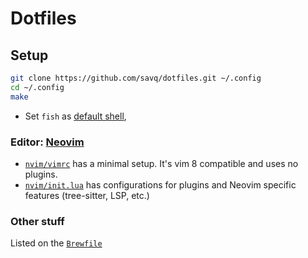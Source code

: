 # Dotfiles

## Setup

```sh
git clone https://github.com/savq/dotfiles.git ~/.config
cd ~/.config
make
```

- Set `fish` as [default shell](https://fishshell.com/docs/current/index.html#default-shell),


### Editor: [Neovim](https://github.com/neovim/neovim/)

- [`nvim/vimrc`](./nvim/vimrc) has a minimal setup. It's vim 8 compatible and uses no plugins.
- [`nvim/init.lua`](./nvim/init.lua) has configurations for plugins and Neovim specific features
  (tree-sitter, LSP, etc.)


### Other stuff

Listed on the [`Brewfile`](./Brewfile)
